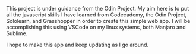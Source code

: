 This project is under guidance from the Odin Project. My aim here is to put all the javascript skills I have learned from Codecademy, the Odin Project, Sololearn, and Grasshopper in order to create this simple web app. I will be accomplishing this using VSCode on my linux systems, both Manjaro and Sublime.

I hope to make this app and keep updating as I go around.